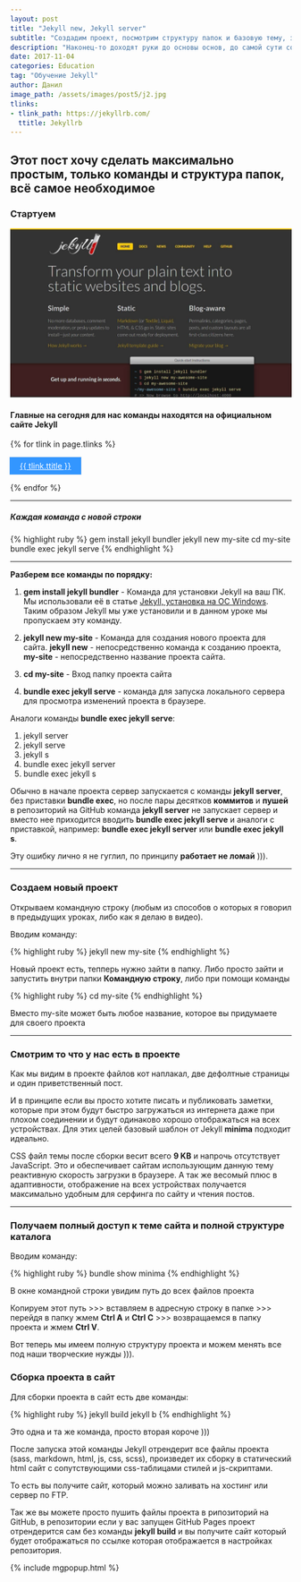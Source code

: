 ```yaml
---
layout: post
title: "Jekyll new, Jekyll server"
subtitle: "Создадим проект, посмотрим структуру папок и базовую тему, запустим проект локально, сделаем сборку"
description: "Наконец-то доходят руки до основы основ, до самой сути создания этого блога"
date: 2017-11-04
categories: Education
tag: "Обучение Jekyll"
author: Данил
image_path: /assets/images/post5/j2.jpg
tlinks:
- tlink_path: https://jekyllrb.com/ 
  ttitle: Jekyllrb
---
```


## Этот пост хочу сделать максимально простым, только команды и структура папок, всё самое необходимое

### Стартуем

<a href="/assets/images/post5/j1.jpeg" class="library item">
  <img src="/assets/images/post5/j1.jpeg" alt="step1 histat.ml-post5">
</a>

#### Главные на сегодня для нас команды находятся на официальном сайте Jekyll

<div class="archi-item">
{% for tlink in page.tlinks %}
	<p><a href="{{ tlink.tlink_path }}" target="_blank">{{ tlink.ttitle }}</a></p>
{% endfor %}
</div>

----------

##### Каждая команда с новой строки

{% highlight ruby %} 
	gem install jekyll bundler
	jekyll new my-site
	cd my-site
	bundle exec jekyll serve
{% endhighlight %}

----------

**Разберем все команды по порядку:**

1. **gem install jekyll bundler** - Команда для установки Jekyll на ваш ПК. Мы использовали её в статье <a href="http://histat.ml/education/2017/10/22/jekyll-install.html" target="_blank">Jekyll, установка на ОС Windows</a>. Таким образом Jekyll мы уже установили и в данном уроке мы пропускаем эту команду.

2. **jekyll new my-site** - Команда для создания нового проекта для сайта. **jekyll new** - непосредственно команда к созданию проекта, **my-site** - непосредственно название проекта сайта.

3. **cd my-site** - Вход папку проекта сайта

4. **bundle exec jekyll serve** - команда для запуска локального сервера для просмотра изменений проекта в браузере.

Аналоги команды **bundle exec jekyll serve**:
1. jekyll server
2. jekyll serve
3. jekyll s
4. bundle exec jekyll server
5. bundle exec jekyll s

Обычно в начале проекта сервер запускается с команды **jekyll server**, без приставки **bundle exec**, но после пары десятков **коммитов** и **пушей** в репозиторий на GitHub команда **jekyll server** не запускает сервер и вместо нее приходится вводить **bundle exec jekyll serve** и аналоги с приставкой, например: **bundle exec jekyll server** или **bundle exec jekyll s**.

Эту ошибку лично я не гуглил, по принципу **работает не ломай** ))).

----------

### Создаем новый проект 

Открываем командную строку (любым из способов о которых я говорил в предыдущих уроках, либо как я делаю в видео).

Вводим команду:

{% highlight ruby %} 
	jekyll new my-site
{% endhighlight %}

Новый проект есть, тепперь нужно зайти в папку. Либо просто зайти и запустить внутри папки **Командную строку**, либо при помощи команды

{% highlight ruby %} 
	cd my-site
{% endhighlight %}

Вместо my-site может быть любое название, которое вы придумаете для своего проекта

----------

### Смотрим то что у нас есть в проекте

Как мы видим в проекте файлов кот наплакал, две дефолтные страницы и один приветственный пост.

И в принципе если вы просто хотите писать и публиковать заметки, которые при этом будут быстро загружаться из интернета даже при плохом соединении и будут одинаково хорошо отображаться на всех устройствах. Для этих целей базовый шаблон от Jekyll **minima** подходит идеально.

CSS файл темы после сборки весит всего **9 KB** и напрочь отсутствует JavaScript. Это и обеспечивает сайтам использующим данную тему реактивную скорость загрузки в браузере. А так же весомый плюс в адаптивности, отображение на всех устройствах получается максимально удобным для серфинга по сайту и чтения постов.

----------

### Получаем полный доступ к теме сайта и полной структуре каталога

Вводим команду:

{% highlight ruby %} 
	bundle show minima
{% endhighlight %}

В окне командной строки увидим путь до всех файлов проекта

Копируем этот путь >>> вставляем в адресную строку в папке >>> перейдя в папку жмем **Ctrl A** и **Ctrl C** >>> возвращаемся в папку проекта и жмем **Ctrl V**.

Вот теперь мы имеем полную структуру проекта и можем менять все под наши творческие нужды ))).

### Сборка проекта в сайт

Для сборки проекта в сайт есть две команды:

{% highlight ruby %} 
	jekyll build
	jekyll b
{% endhighlight %}

Это одна и та же команда, просто вторая короче )))

После запуска этой команды Jekyll отрендерит все файлы проекта (sass, markdown, html, js, css, scss), произведет их сборку в статический html сайт с сопутствующими css-таблицами стилей и js-скриптами. 

То есть вы получите сайт, который можно заливать на хостинг или сервер по FTP.

Так же вы можете просто пушить файлы проекта в рипозиторий на GitHub, в репозитории если у вас запущен GitHub Pages проект отрендерится сам без команды **jekyll build** и вы получите сайт который будет отображаться по ссылке которая отображается в настройках репозитория.


<style>
  .archi-item a {
    padding: 7px 18px;
    border: 1px solid #eee;
    margin-left: -2px;
    margin-right: -2px;
    background-color: #3396FF;
    display: inline-block;
    color: #fff;
  }

  .archi-item a:hover {    
    
        background-color: #e33;
        color: #fff;
   
 }
</style>

{% include mgpopup.html %}